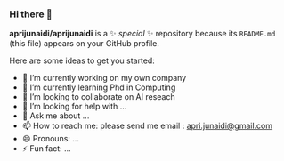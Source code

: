 ### Hi there 👋


**aprijunaidi/aprijunaidi** is a ✨ _special_ ✨ repository because its `README.md` (this file) appears on your GitHub profile.

Here are some ideas to get you started:

- 🔭 I’m currently working on my own company
- 🌱 I’m currently learning Phd in Computing
- 👯 I’m looking to collaborate on AI reseach
- 🤔 I’m looking for help with ...
- 💬 Ask me about ...
- 📫 How to reach me: please send me email : apri.junaidi@gmail.com
- 😄 Pronouns: ...
- ⚡ Fun fact: ...


